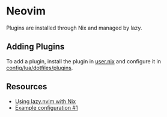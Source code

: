 # Neovim

Plugins are installed through Nix and managed by lazy.

## Adding Plugins

To add a plugin, install the plugin in [user.nix](./user.nix) and configure it in [config/lua/dotfiles/plugins](./config/lua/dotfiles/plugins).

## Resources

- [Using lazy.nvim with Nix](https://nixalted.com/)
- [Example configuration #1](https://www.josean.com/posts/how-to-setup-neovim-2024)

